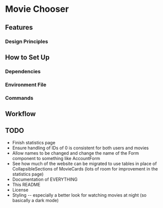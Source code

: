 # Movie Chooser

## Features

### Design Principles

## How to Set Up

### Dependencies

### Environment File

### Commands

## Workflow

## TODO

- Finish statistics page
- Ensure handling of IDs of 0 is consistent for both users and movies
- Allow names to be changed and change the name of the Form component to something like AccountForm
- See how much of the website can be migrated to use tables in place of CollapsibleSections of MovieCards (lots of room for improvement in the statistics page)
- Documentation of EVERYTHING
- This README
- License
- Styling -- especially a better look for watching movies at night (so basically a dark mode)

